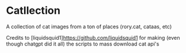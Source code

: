 # Catllection
A collection of cat images from a ton of places (rory.cat, cataas, etc)

Credits to [liquidsquid1]https://github.com/liquidsquid1 for making (even though chatgpt did it all) the scripts to mass download cat api's
